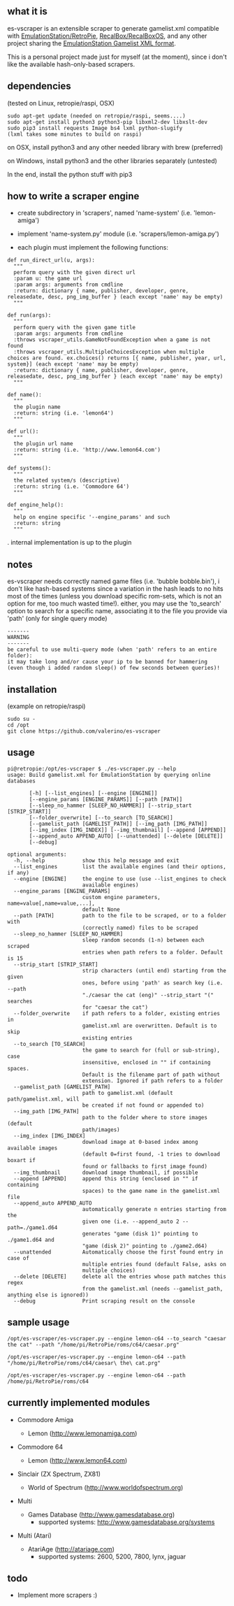 what it is
----------
es-vscraper is an extensible scraper to generate gamelist.xml compatible with [EmulationStation/RetroPie](https://retropie.org.uk/),  [RecalBox/RecalBoxOS](https://www.recalbox.com/), and any other project sharing the [EmulationStation Gamelist XML format](https://github.com/Aloshi/EmulationStation/blob/master/GAMELISTS.md).

This is a personal project made just for myself (at the moment), since i don't like the available hash-only-based scrapers.

dependencies
------------
(tested on Linux, retropie/raspi, OSX)
~~~~
sudo apt-get update (needed on retropie/raspi, seems....)
sudo apt-get install python3 python3-pip libxml2-dev libxslt-dev
sudo pip3 install requests Image bs4 lxml python-slugify
(lxml takes some minutes to build on raspi)
~~~~
on OSX, install python3 and any other needed library with brew (preferred)

on Windows, install python3 and the other libraries separately (untested)

In the end, install the python stuff with pip3

how to write a scraper engine
---------------------
- create subdirectory in 'scrapers', named 'name-system' (i.e. 'lemon-amiga')

- implement 'name-system.py' module (i.e. 'scrapers/lemon-amiga.py')

- each plugin must implement the following functions:
~~~~
def run_direct_url(u, args):
  """
  perform query with the given direct url
  :param u: the game url
  :param args: arguments from cmdline
  :return: dictionary { name, publisher, developer, genre, releasedate, desc, png_img_buffer } (each except 'name' may be empty)
  """

def run(args):
  """
  perform query with the given game title
  :param args: arguments from cmdline
  :throws vscraper_utils.GameNotFoundException when a game is not found
  :throws vscraper_utils.MultipleChoicesException when multiple choices are found. ex.choices() returns [{ name, publisher, year, url, system}] (each except 'name' may be empty)
  :return: dictionary { name, publisher, developer, genre, releasedate, desc, png_img_buffer } (each except 'name' may be empty)
  """

def name():
  """
  the plugin name
  :return: string (i.e. 'lemon64')
  """

def url():
  """
  the plugin url name
  :return: string (i.e. 'http://www.lemon64.com')
  """

def systems():
  """
  the related system/s (descriptive)
  :return: string (i.e. 'Commodore 64')
  """

def engine_help():
  """
  help on engine specific '--engine_params' and such
  :return: string
  """
~~~~

. internal implementation is up to the plugin

notes
----
es-vscraper needs correctly named game files (i.e. 'bubble bobble.bin'), i don't like hash-based systems since a variation in the hash leads to no hits most of the times (unless you download specific rom-sets, which is not an option for me, too much wasted time!).
either, you may use the 'to_search' option to search for a specific name, associating it to the file you provide via 'path' (only for single query mode)

~~~~
-------
WARNING
-------
be careful to use multi-query mode (when 'path' refers to an entire folder):
it may take long and/or cause your ip to be banned for hammering
(even though i added random sleep() of few seconds between queries)!
~~~~

installation
------------
(example on retropie/raspi)
~~~~
sudo su -
cd /opt
git clone https://github.com/valerino/es-vscraper
~~~~

usage
-----
~~~~
pi@retropie:/opt/es-vscraper $ ./es-vscraper.py --help
usage: Build gamelist.xml for EmulationStation by querying online databases

       [-h] [--list_engines] [--engine [ENGINE]]
       [--engine_params [ENGINE_PARAMS]] [--path [PATH]]
       [--sleep_no_hammer [SLEEP_NO_HAMMER]] [--strip_start [STRIP_START]]
       [--folder_overwrite] [--to_search [TO_SEARCH]]
       [--gamelist_path [GAMELIST_PATH]] [--img_path [IMG_PATH]]
       [--img_index [IMG_INDEX]] [--img_thumbnail] [--append [APPEND]]
       [--append_auto APPEND_AUTO] [--unattended] [--delete [DELETE]]
       [--debug]

optional arguments:
  -h, --help            show this help message and exit
  --list_engines        list the available engines (and their options, if any)
  --engine [ENGINE]     the engine to use (use --list_engines to check
                        available engines)
  --engine_params [ENGINE_PARAMS]
                        custom engine parameters, name=value[,name=value,...],
                        default None
  --path [PATH]         path to the file to be scraped, or to a folder with
                        (correctly named) files to be scraped
  --sleep_no_hammer [SLEEP_NO_HAMMER]
                        sleep random seconds (1-n) between each scraped
                        entries when path refers to a folder. Default is 15
  --strip_start [STRIP_START]
                        strip characters (until end) starting from the given
                        ones, before using 'path' as search key (i.e. --path
                        "./caesar the cat (eng)" --strip_start "(" searches
                        for "caesar the cat")
  --folder_overwrite    if path refers to a folder, existing entries in
                        gamelist.xml are overwritten. Default is to skip
                        existing entries
  --to_search [TO_SEARCH]
                        the game to search for (full or sub-string), case
                        insensitive, enclosed in "" if containing spaces.
                        Default is the filename part of path without
                        extension. Ignored if path refers to a folder
  --gamelist_path [GAMELIST_PATH]
                        path to gamelist.xml (default path/gamelist.xml, will
                        be created if not found or appended to)
  --img_path [IMG_PATH]
                        path to the folder where to store images (default
                        path/images)
  --img_index [IMG_INDEX]
                        download image at 0-based index among available images
                        (default 0=first found, -1 tries to download boxart if
                        found or fallbacks to first image found)
  --img_thumbnail       download image thumbnail, if possible
  --append [APPEND]     append this string (enclosed in "" if containing
                        spaces) to the game name in the gamelist.xml file
  --append_auto APPEND_AUTO
                        automatically generate n entries starting from the
                        given one (i.e. --append_auto 2 --path=./game1.d64
                        generates "game (disk 1)" pointing to ./game1.d64 and
                        "game (disk 2)" pointing to ./game2.d64)
  --unattended          Automatically choose the first found entry in case of
                        multiple entries found (default False, asks on
                        multiple choices)
  --delete [DELETE]     delete all the entries whose path matches this regex
                        from the gamelist.xml (needs --gamelist_path, anything else is ignored))
  --debug               Print scraping result on the console
~~~~

sample usage
------------
~~~~
/opt/es-vscraper/es-vscraper.py --engine lemon-c64 --to_search "caesar the cat" --path "/home/pi/RetroPie/roms/c64/caesar.prg"

/opt/es-vscraper/es-vscraper.py --engine lemon-c64 --path "/home/pi/RetroPie/roms/c64/caesar\ the\ cat.prg"

/opt/es-vscraper/es-vscraper.py --engine lemon-c64 --path /home/pi/RetroPie/roms/c64
~~~~

currently implemented modules
-----------------------------
- Commodore Amiga
  - Lemon (http://www.lemonamiga.com)

- Commodore 64
  - Lemon (http://www.lemon64.com)

- Sinclair (ZX Spectrum, ZX81)
  - World of Spectrum (http://www.worldofspectrum.org)

- Multi
  - Games Database (http://www.gamesdatabase.org)
    - supported systems: http://www.gamesdatabase.org/systems

- Multi (Atari)
  - AtariAge (http://atariage.com)
    - supported systems: 2600, 5200, 7800, lynx, jaguar

todo
----
- Implement more scrapers :)
